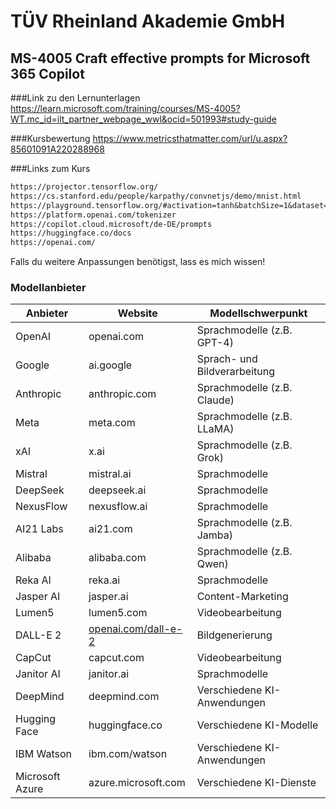# TÜV Rheinland Akademie GmbH
## MS-4005 Craft effective prompts for Microsoft 365 Copilot

###Link zu den Lernunterlagen
https://learn.microsoft.com/training/courses/MS-4005?WT.mc_id=ilt_partner_webpage_wwl&ocid=501993#study-guide

###Kursbewertung
https://www.metricsthatmatter.com/url/u.aspx?85601091A220288968

###Links zum Kurs


```markdown
https://projector.tensorflow.org/
https://cs.stanford.edu/people/karpathy/convnetjs/demo/mnist.html
https://playground.tensorflow.org/#activation=tanh&batchSize=1&dataset=gauss&regDataset=reg-plane&learningRate=0.03&regularizationRate=0&noise=0&networkShape=5&seed=0.57790&showTestData=false&discretize=false&percTrainData=10&x=true&y=false&xTimesY=false&xSquared=false&ySquared=false&cosX=false&sinX=false&cosY=false&sinY=false&collectStats=false&problem=classification&initZero=false&hideText=false
https://platform.openai.com/tokenizer
https://copilot.cloud.microsoft/de-DE/prompts
https://huggingface.co/docs
https://openai.com/
```

Falls du weitere Anpassungen benötigst, lass es mich wissen!

### Modellanbieter


| Anbieter          | Website                        | Modellschwerpunkt                |
|-------------------|--------------------------------|----------------------------------|
| OpenAI            | openai.com | Sprachmodelle (z.B. GPT-4)       |
| Google            | ai.google | Sprach- und Bildverarbeitung     |
| Anthropic         | anthropic.com | Sprachmodelle (z.B. Claude)      |
| Meta              | meta.com   | Sprachmodelle (z.B. LLaMA)       |
| xAI               | x.ai           | Sprachmodelle (z.B. Grok)        |
| Mistral           | mistral.ai | Sprachmodelle                    |
| DeepSeek          | deepseek.ai | Sprachmodelle                    |
| NexusFlow         | nexusflow.ai | Sprachmodelle                    |
| AI21 Labs         | ai21.com   | Sprachmodelle (z.B. Jamba)       |
| Alibaba           | alibaba.com | Sprachmodelle (z.B. Qwen)        |
| Reka AI           | reka.ai     | Sprachmodelle                    |
| Jasper AI         | jasper.ai | Content-Marketing                |
| Lumen5            | lumen5.com | Videobearbeitung                 |
| DALL-E 2          | [openai.com/dall-e-2](https://openai.com/dall-e-2) | Bildgenerierung                  |
| CapCut            | capcut.com | Videobearbeitung                 |
| Janitor AI        | janitor.ai | Sprachmodelle                    |
| DeepMind          | deepmind.com | Verschiedene KI-Anwendungen      |
| Hugging Face      | huggingface.co | Verschiedene KI-Modelle          |
| IBM Watson        | ibm.com/watson | Verschiedene KI-Anwendungen      |
| Microsoft Azure   | azure.microsoft.com | Verschiedene KI-Dienste          |




